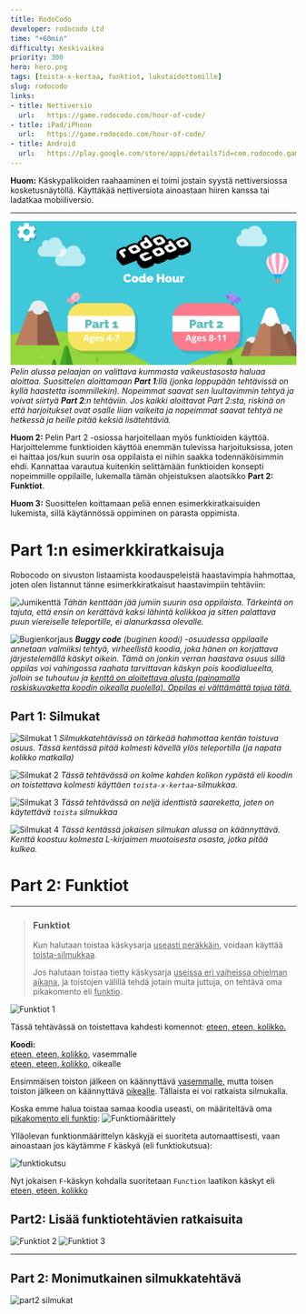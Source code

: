 ```yaml
---
title: RodoCodo
developer: rodocodo Ltd
time: "+60min"
difficulty: Keskivaikea
priority: 300
hero: hero.png
tags: [toista-x-kertaa, funktiot, lukutaidottomille]
slug: rodocodo
links:
- title: Nettiversio
  url:   https://game.rodocodo.com/hour-of-code/
- title: iPad/iPhone
  url:   https://game.rodocodo.com/hour-of-code/
- title: Android
  url:   https://play.google.com/store/apps/details?id=com.rodocodo.game&hl=en&gl=US
---
```


**Huom:** Käskypalikoiden raahaaminen ei toimi jostain syystä nettiversiossa kosketusnäytöllä. Käyttäkää nettiversiota ainoastaan hiiren kanssa tai ladatkaa mobiiliversio.

---

![Part 1 ja Part 2](robocodo_selection.png)
*Pelin alussa pelaajan on valittava kummasta vaikeustasosta haluaa aloittaa. Suosittelen aloittamaan **Part 1**:llä (jonka loppupään tehtävissä on kyllä haastetta isommillekin). Nopeimmat saavat sen luultavimmin tehtyä ja voivat siirtyä **Part 2**:n tehtäviin. Jos kaikki aloittavat Part 2:sta, riskinä on että harjoitukset ovat osalle liian vaikeita ja nopeimmat saavat tehtyä ne hetkessä ja heille pitää keksiä lisätehtäviä.*


**Huom 2:** Pelin Part 2 -osiossa harjoitellaan myös funktioiden käyttöä. Harjoittelemme funktioiden käyttöä enemmän tulevissa harjoituksissa, joten ei haittaa jos/kun suurin osa oppilaista ei niihin saakka todennäköisimmin ehdi. Kannattaa varautua kuitenkin selittämään funktioiden konsepti nopeimmille oppilaille, lukemalla tämän ohjeistuksen alaotsikko **Part 2: Funktiot**.

**Huom 3:** Suosittelen koittamaan peliä ennen esimerkkiratkaisuiden lukemista, sillä käytännössä oppiminen on parasta oppimista.


# Part 1:n esimerkkiratkaisuja
Robocodo on sivuston listaamista koodauspeleistä haastavimpia hahmottaa, joten olen listannut tänne esimerkkiratkaisut haastavimpiin tehtäviin:


![Jumikenttä](robocodo/jumikentta.png)
*Tähän kenttään jää jumiin suurin osa oppilaista. Tärkeintä on tajuta, että ensin on kerättävä kaksi lähintä kolikkoa ja sitten palattava puun viereiselle teleportille, ei alanurkassa olevalle.*


![Bugienkorjaus](robocodo/buggy_code.png)
***Buggy code** (buginen koodi) -osuudessa oppilaalle annetaan valmiiksi tehtyä, virheellistä koodia, joka hänen on korjattava järjestelemällä käskyt oikein. Tämä on jonkin verran haastava osuus sillä oppilas voi vahingossa raahata tarvittavan käskyn pois koodialueelta, jolloin se tuhoutuu ja <u>kenttä on aloitettava alusta (painamalla roskiskuvaketta koodin oikealla puolella). Oppilas ei välttämättä tajua tätä.</u>*


## Part 1: Silmukat

![Silmukat 1](robocodo/silmukat.png)
*Silmukkatehtävissä on tärkeää hahmottaa kentän toistuva osuus. Tässä kentässä pitää kolmesti kävellä ylös teleportilla (ja napata kolikko matkalla)*

![Silmukat 2](robocodo/silmukat2.png)
*Tässä tehtävässä on kolme kahden kolikon rypästä eli koodin on toistettava kolmesti käyttäen `toista-x-kertaa`-silmukkaa.*

![Silmukat 3](robocodo/silmukat3.png)
*Tässä tehtävässä on neljä identtistä saareketta, joten on käytettävä `toista` silmukkaa*

![Silmukat 4](robocodo/silmukat4.png)
*Tässä kentässä jokaisen silmukan alussa on käännyttävä. Kenttä koostuu kolmesta L-kirjaimen muotoisesta osasta, jotka pitää kulkea.*

# Part 2: Funktiot

---

> ### Funktiot
> Kun halutaan toistaa käskysarja <u>useasti peräkkäin</u>, voidaan käyttää <u>toista-silmukkaa</u>.
>
> Jos halutaan toistaa tietty käskysarja <u>useissa eri vaiheissa ohjelman aikana</u>, ja toistojen välillä tehdä jotain muita juttuja, on tehtävä oma pikakomento eli <u>funktio</u>.

![Funktiot 1](robocodo/funktiot.png)

Tässä tehtävässä on toistettava kahdesti komennot: <u>eteen, eteen, kolikko.</u>

**Koodi:** <br/><u>eteen, eteen, kolikko</u>, vasemmalle<br/><u>eteen, eteen, kolikko,</u> oikealle

Ensimmäisen toiston jälkeen on käännyttävä <u>vasemmalle</u>, mutta toisen toiston jälkeen on käännyttävä <u>oikealle</u>. Tällaista ei voi ratkaista silmukalla.

Koska emme halua toistaa samaa koodia useasti, on määriteltävä oma <u>pikakomento eli funktio</u>:
![Funktiomäärittely](/robocodo/funktiomaarittelu.jpg)

Ylläolevan funktionmäärittelyn käskyjä ei suoriteta automaattisesti, vaan ainoastaan jos käytämme `F` käskyä (eli funktiokutsua):

![funktiokutsu](/robocodo/funktiokutsut.jpg)

Nyt jokaisen `F`-käskyn kohdalla suoritetaan `Function` laatikon käskyt eli <u>eteen, eteen, kolikko</u>



## Part2: Lisää funktiotehtävien ratkaisuita

![Funktiot 2](robocodo/funktiot2.png)
![Funktiot 3](robocodo/funktiot3.png)

---
## Part 2: Monimutkainen silmukkatehtävä
![part2 silmukat](robocodo/part2_silmukat.png)
